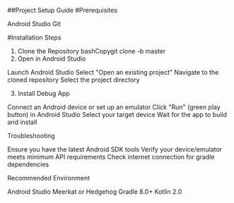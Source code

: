 ##Project Setup Guide
#Prerequisites

Android Studio
Git

#Installation Steps
1. Clone the Repository
bashCopygit clone -b master
2. Open in Android Studio

Launch Android Studio
Select "Open an existing project"
Navigate to the cloned repository
Select the project directory

3. Install Debug App

Connect an Android device or set up an emulator
Click "Run" (green play button) in Android Studio
Select your target device
Wait for the app to build and install

Troubleshooting

Ensure you have the latest Android SDK tools
Verify your device/emulator meets minimum API requirements
Check internet connection for gradle dependencies

Recommended Environment

Android Studio Meerkat or Hedgehog
Gradle 8.0+
Kotlin 2.0
